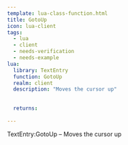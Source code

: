 ```yaml
---
template: lua-class-function.html
title: GotoUp
icon: lua-client
tags:
  - lua
  - client
  - needs-verification
  - needs-example
lua:
  library: TextEntry
  function: GotoUp
  realm: client
  description: "Moves the cursor up"
  
  
  returns:
    
---
```


<div class="lua__search__keywords">
TextEntry:GotoUp &#x2013; Moves the cursor up
</div>
